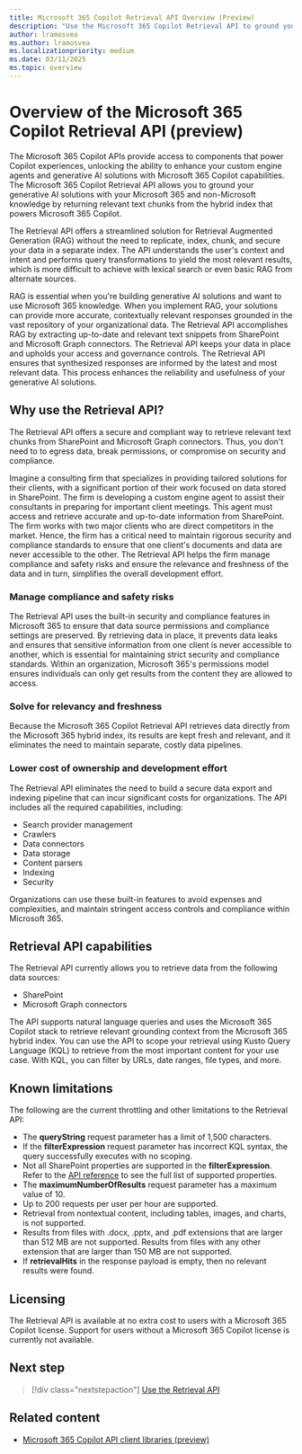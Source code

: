 ```yaml
---
title: Microsoft 365 Copilot Retrieval API Overview (Preview)
description: "Use the Microsoft 365 Copilot Retrieval API to ground your AI solutions with accurate, secure, and contextually relevant data from SharePoint and Microsoft Graph connectors."
author: lramosvea
ms.author: lramosvea
ms.localizationpriority: medium
ms.date: 03/11/2025
ms.topic: overview
---
```


# Overview of the Microsoft 365 Copilot Retrieval API (preview)

The Microsoft 365 Copilot APIs provide access to components that power Copilot experiences, unlocking the ability to enhance your custom engine agents and generative AI solutions with Microsoft 365 Copilot capabilities. The Microsoft 365 Copilot Retrieval API allows you to ground your generative AI solutions with your Microsoft 365 and non-Microsoft knowledge by returning relevant text chunks from the hybrid index that powers Microsoft 365 Copilot.

The Retrieval API offers a streamlined solution for Retrieval Augmented Generation (RAG) without the need to replicate, index, chunk, and secure your data in a separate index. The API understands the user's context and intent and performs query transformations to yield the most relevant results, which is more difficult to achieve with lexical search or even basic RAG from alternate sources.

RAG is essential when you're building generative AI solutions and want to use Microsoft 365 knowledge. When you implement RAG, your solutions can provide more accurate, contextually relevant responses grounded in the vast repository of your organizational data. The Retrieval API accomplishes RAG by extracting up-to-date and relevant text snippets from SharePoint and Microsoft Graph connectors. The Retrieval API keeps your data in place and upholds your access and governance controls. The Retrieval API ensures that synthesized responses are informed by the latest and most relevant data. This process enhances the reliability and usefulness of your generative AI solutions.

## Why use the Retrieval API?

The Retrieval API offers a secure and compliant way to retrieve relevant text chunks from SharePoint and Microsoft Graph connectors. Thus, you don't need to to egress data, break permissions, or compromise on security and compliance.

Imagine a consulting firm that specializes in providing tailored solutions for their clients, with a significant portion of their work focused on data stored in SharePoint. The firm is developing a custom engine agent to assist their consultants in preparing for important client meetings. This agent must access and retrieve accurate and up-to-date information from SharePoint. The firm works with two major clients who are direct competitors in the market. Hence, the firm has a critical need to maintain rigorous security and compliance standards to ensure that one client's documents and data are never accessible to the other. The Retrieval API helps the firm manage compliance and safety risks and ensure the relevance and freshness of the data and in turn, simplifies the overall development effort.

### Manage compliance and safety risks

The Retrieval API uses the built-in security and compliance features in Microsoft 365 to ensure that data source permissions and compliance settings are preserved. By retrieving data in place, it prevents data leaks and ensures that sensitive information from one client is never accessible to another, which is essential for maintaining strict security and compliance standards. Within an organization, Microsoft 365's permissions model ensures individuals can only get results from the content they are allowed to access.

### Solve for relevancy and freshness

Because the Microsoft 365 Copilot Retrieval API retrieves data directly from the Microsoft 365 hybrid index, its results are kept fresh and relevant, and it eliminates the need to maintain separate, costly data pipelines.

### Lower cost of ownership and development effort

The Retrieval API eliminates the need to build a secure data export and indexing pipeline that can incur significant costs for organizations. The API includes all the required capabilities, including:

- Search provider management
- Crawlers
- Data connectors
- Data storage
- Content parsers
- Indexing
- Security

Organizations can use these built-in features to avoid expenses and complexities, and maintain stringent access controls and compliance within Microsoft 365.

## Retrieval API capabilities

The Retrieval API currently allows you to retrieve data from the following data sources:

- SharePoint
- Microsoft Graph connectors

The API supports natural language queries and uses the Microsoft 365 Copilot stack to retrieve relevant grounding context from the Microsoft 365 hybrid index. You can use the API to scope your retrieval using Kusto Query Language (KQL) to retrieve from the most important content for your use case. With KQL, you can filter by URLs, date ranges, file types, and more.

## Known limitations

The following are the current throttling and other limitations to the Retrieval API:

- The **queryString** request parameter has a limit of 1,500 characters.
- If the **filterExpression** request parameter has incorrect KQL syntax, the query successfully executes with no scoping.
- Not all SharePoint properties are supported in the **filterExpression**. Refer to the [API reference](copilotroot-retrieval.md) to see the full list of supported properties.
- The **maximumNumberOfResults** request parameter has a maximum value of 10.
- Up to 200 requests per user per hour are supported.
- Retrieval from nontextual content, including tables, images, and charts, is not supported.
- Results from files with .docx, .pptx, and .pdf extensions that are larger than 512 MB are not supported. Results from files with any other extension that are larger than 150 MB are not supported.
- If **retrievalHits** in the response payload is empty, then no relevant results were found.

## Licensing

The Retrieval API is available at no extra cost to users with a Microsoft 365 Copilot license. Support for users without a Microsoft 365 Copilot license is currently not available.

## Next step

> [!div class="nextstepaction"]
> [Use the Retrieval API](copilotroot-retrieval.md)

## Related content

- [Microsoft 365 Copilot API client libraries (preview)](api-libraries.md)
